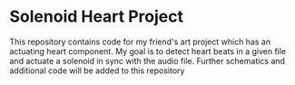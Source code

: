 # Solenoid Heart Project 

This repository contains code for my friend's art project which has an actuating heart component.
My goal is to detect heart beats in a given file and actuate a solenoid in sync with the audio file.
Further schematics and additional code will be added to this repository

